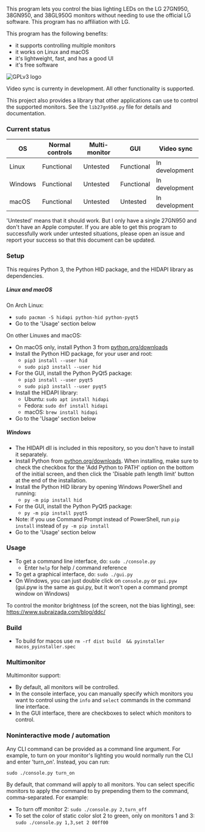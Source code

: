 This program lets you control the bias lighting LEDs on the LG 27GN950, 38GN950, and 38GL950G monitors without needing to use the official LG software. This program has no affiliation with LG.

This program has the following benefits:
- it supports controlling multiple monitors
- it works on Linux and macOS
- it's lightweight, fast, and has a good UI
- it's free software

![GPLv3 logo](gplv3.png)

Video sync is currenty in development. All other functionality is supported.

This project also provides a library that other applications can use to control the supported monitors. See the `lib27gn950.py` file for details and documentation.

### Current status

| OS | Normal controls | Multi-monitor | GUI | Video sync |
|----|-----------------|---------------|-----|------------|
| Linux | Functional | Untested | Functional | In development |
| Windows | Functional | Untested | Functional | In development |
| macOS | Functional | Untested | Untested | In development |

'Untested' means that it should work. But I only have a single 27GN950 and don't have an Apple computer. If you are able to get this program to successfully work under untested situations, please open an issue and report your success so that this document can be updated.

### Setup

This requires Python 3, the Python HID package, and the HIDAPI library as dependencies.

##### Linux and macOS

On Arch Linux:
- `sudo pacman -S hidapi python-hid python-pyqt5`
- Go to the 'Usage' section below

On other Linuxes and macOS:
- On macOS only, install Python 3 from [python.org/downloads](https://www.python.org/downloads/)
- Install the Python HID package, for your user and root:
  - `pip3 install --user hid`
  - `sudo pip3 install --user hid`
- For the GUI, install the Python PyQt5 package:
  - `pip3 install --user pyqt5`
  - `sudo pip3 install --user pyqt5`
- Install the HIDAPI library:
  - Ubuntu: `sudo apt install hidapi`
  - Fedora: `sudo dnf install hidapi`
  - macOS: `brew install hidapi`
- Go to the 'Usage' section below

##### Windows
- The HIDAPI dll is included in this repository, so you don't have to install it separately.
- Install Python from [python.org/downloads](https://www.python.org/downloads/). When installing, make sure to check the checkbox for the 'Add Python to PATH' option on the bottom of the initial screen, and then click the 'Disable path length limit' button at the end of the installation.
- Install the Python HID library by opening Windows PowerShell and running:
  - `py -m pip install hid`
- For the GUI, install the Python PyQt5 package:
  - `py -m pip install pyqt5`
- Note: if you use Command Prompt instead of PowerShell, run `pip install` instead of `py -m pip install`
- Go to the 'Usage' section below

### Usage

- To get a command line interface, do: `sudo ./console.py`
  - Enter `help` for help / command reference
- To get a graphical interface, do: `sudo ./gui.py`
- On Windows, you can just double click on `console.py` or `gui.pyw` (gui.pyw is the same as gui.py, but it won't open a command prompt window on Windows)

To control the monitor brightness (of the screen, not the bias lighting), see:
  https://www.subraizada.com/blog/ddc/

### Build
- To build for macos use `rm -rf dist build  && pyinstaller macos_pyinstaller.spec`

### Multimonitor

Multimonitor support:
- By default, all monitors will be controlled.
- In the console interface, you can manually specify which monitors you want to control using the `info` and `select` commands in the command line interface.
- In the GUI interface, there are checkboxes to select which monitors to control.

### Noninteractive mode / automation

Any CLI command can be provided as a command line argument. For example, to turn on your monitor's lighting you would normally run the CLI and enter 'turn_on'. Instead, you can run:

`sudo ./console.py turn_on`

By default, that command will apply to all monitors. You can select specific monitors to apply the command to by prepending them to the command, comma-separated. For example:

- To turn off monitor 2: `sudo ./console.py 2,turn_off`
- To set the color of static color slot 2 to green, only on monitors 1 and 3: `sudo ./console.py 1,3,set 2 00ff00`
